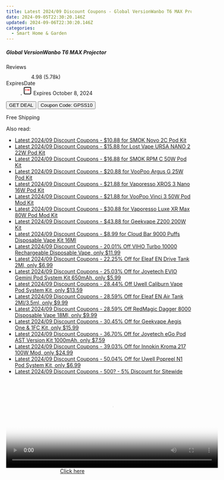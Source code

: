 ```yaml
---
title: Latest 2024/09 Discount Coupons - Global VersionWanbo T6 MAX Projector
date: 2024-09-05T22:30:20.146Z
updated: 2024-09-06T22:30:20.146Z
categories:
  - Smart Home & Garden
---
```



<div class="max-w-4xl mx-auto grid grid-cols-1 lg:max-w-5xl lg:gap-x-20 lg:grid-cols-2">
  <div class="relative p-3 col-start-1 row-start-1 flex flex-col-reverse rounded-lg bg-gradient-to-t from-black/75 via-black/0 sm:bg-none sm:row-start-2 sm:p-0 lg:row-start-1">
    <h5 class="mt-1 text-lg font-semibold text-white sm:text-slate-900 md:text-2xl dark:sm:text-white">Global VersionWanbo T6 MAX Projector</h5>
  </div>
  
  <div class="col-start-1 col-end-3 row-start-1 grid gap-4 sm:mb-6 sm:grid-cols-4 lg:col-start-2 lg:row-span-6 lg:row-end-6 lg:mb-0 lg:gap-6">
    
  </div>
  <dl class="row-start-2 mt-4 flex items-center text-xs font-medium sm:row-start-3 sm:mt-1 md:mt-2.5 lg:row-start-2">
    <dt class="sr-only">Reviews</dt>
    <dd class="flex items-center text-indigo-600 dark:text-indigo-400">
      <svg width="24" height="24" fill="none" aria-hidden="true" class="mr-1 stroke-current dark:stroke-indigo-500">
        <path d="m12 5 2 5h5l-4 4 2.103 5L12 16l-5.103 3L9 14l-4-4h5l2-5Z" stroke-width="2" stroke-linecap="round" stroke-linejoin="round" />
      </svg>
      <span>4.98 <span class="font-normal text-slate-400">(5.78k)</span></span>
    </dd>
    <dt class="sr-only">ExpiresDate</dt>
    <dd class="flex items-center">
      <svg width="2" height="2" aria-hidden="true" fill="currentColor" class="mx-3 text-slate-300">
        <circle cx="1" cy="1" r="1" />
      </svg>
      <svg width="24" height="24" viewBox="0 0 24 24" fill="none" stroke="currentColor" stroke-width="2">
        <rect x="3" y="3" width="18" height="18" rx="2" fill="#fff" />
        <path d="M6 10L18 10" stroke="red" stroke-width="2" fill="none" />
        <path d="M10 6L10 18" stroke="#fff" stroke-width="2" fill="none" />
      </svg>
      Expires October 8, 2024    </dd>
  </dl>
  <div class="col-start-1 row-start-3 mt-4 self-center sm:col-start-2 sm:row-span-2 sm:row-start-2 sm:mt-0 lg:col-start-1 lg:row-start-3 lg:row-end-4 lg:mt-6">
    <button type="button" onClick="javascript:window.open(decodeURIComponent('https%3A%2F%2Fwww.shareasale.com%2Fu.cfm%3Fd%3D1118719%26m%3D97331%26u%3D4338022'), '_blank');void(0);" class="rounded-lg bg-red-600 px-3 py-2 text-sm font-medium leading-6 text-white">GET DEAL</button>
    <button type="button" onClick="javascript:window.open(decodeURIComponent('https%3A%2F%2Fwww.shareasale.com%2Fu.cfm%3Fd%3D1118719%26m%3D97331%26u%3D4338022'), '_blank');void(0);" class="border-dashed border-2 border-indigo-600 bg-green-100 text-sm leading-6 font-medium py-2 px-3 rounded-lg">Coupon Code: GPSS10</button>
  </div>
  <p class="col-start-1 mt-4 text-sm leading-6 sm:col-span-2 lg:col-span-1 lg:row-start-4 lg:mt-6 dark:text-slate-400">
    Free Shipping 
  </p>
</div>
<span class="atpl-alsoreadstyle">Also read:</span>
<div><ul>
<li><a href="https://coupons.techidaily.com/coupon-1087689-share-59344-sale/"><u>Latest 2024/09 Discount Coupons - $10.88 for SMOK Novo 2C Pod Kit</u></a></li>
<li><a href="https://coupons.techidaily.com/coupon-1088918-share-59344-sale/"><u>Latest 2024/09 Discount Coupons - $15.88 for Lost Vape URSA NANO 2 22W Pod Kit</u></a></li>
<li><a href="https://coupons.techidaily.com/coupon-1087683-share-59344-sale/"><u>Latest 2024/09 Discount Coupons - $16.88 for SMOK RPM C 50W Pod Kit</u></a></li>
<li><a href="https://coupons.techidaily.com/coupon-1087692-share-59344-sale/"><u>Latest 2024/09 Discount Coupons - $20.88 for VooPoo Argus G 25W Pod Kit</u></a></li>
<li><a href="https://coupons.techidaily.com/coupon-1087685-share-59344-sale/"><u>Latest 2024/09 Discount Coupons - $21.88 for Vaporesso XROS 3 Nano 16W Pod Kit</u></a></li>
<li><a href="https://coupons.techidaily.com/coupon-1087694-share-59344-sale/"><u>Latest 2024/09 Discount Coupons - $21.88 for VooPoo Vinci 3 50W Pod Mod Kit</u></a></li>
<li><a href="https://coupons.techidaily.com/coupon-1087682-share-59344-sale/"><u>Latest 2024/09 Discount Coupons - $30.88 for Vaporesso Luxe XR Max 80W Pod Mod Kit</u></a></li>
<li><a href="https://coupons.techidaily.com/coupon-1087690-share-59344-sale/"><u>Latest 2024/09 Discount Coupons - $43.88 for Geekvape Z200 200W Kit</u></a></li>
<li><a href="https://coupons.techidaily.com/coupon-1088662-share-90958-sale/"><u>Latest 2024/09 Discount Coupons - $8.99 for Cloud Bar 9000 Puffs Disposable Vape Kit 16Ml</u></a></li>
<li><a href="https://coupons.techidaily.com/coupon-1087677-share-90958-sale/"><u>Latest 2024/09 Discount Coupons - 20.01% Off VIHO Turbo 10000 Rechargeable Disposable Vape, only $11.99</u></a></li>
<li><a href="https://coupons.techidaily.com/coupon-1088908-share-90958-sale/"><u>Latest 2024/09 Discount Coupons - 22.25% Off for Eleaf EN Drive Tank 2Ml, only $6.99</u></a></li>
<li><a href="https://coupons.techidaily.com/coupon-1088907-share-90958-sale/"><u>Latest 2024/09 Discount Coupons - 25.03% Off for Joyetech EVIO Gemini Pod System Kit 650mAh, only $5.99</u></a></li>
<li><a href="https://coupons.techidaily.com/coupon-702423-share-90958-sale/"><u>Latest 2024/09 Discount Coupons - 28.44% Off Uwell Caliburn Vape Pod System Kit, only $13.59</u></a></li>
<li><a href="https://coupons.techidaily.com/coupon-1088909-share-90958-sale/"><u>Latest 2024/09 Discount Coupons - 28.59% Off for Eleaf EN Air Tank 2Ml/3.5ml, only $9.99</u></a></li>
<li><a href="https://coupons.techidaily.com/coupon-1087678-share-90958-sale/"><u>Latest 2024/09 Discount Coupons - 28.59% Off RedMagic Dagger 8000 Disposable Vape 18Ml, only $9.99</u></a></li>
<li><a href="https://coupons.techidaily.com/coupon-864033-share-90958-sale/"><u>Latest 2024/09 Discount Coupons - 30.45% Off for Geekvape Aegis One & 1FC Kit, only $15.99</u></a></li>
<li><a href="https://coupons.techidaily.com/coupon-789445-share-90958-sale/"><u>Latest 2024/09 Discount Coupons - 36.70% Off for Joyetech eGo Pod AST Version Kit 1000mAh, only $7.59</u></a></li>
<li><a href="https://coupons.techidaily.com/coupon-872378-share-90958-sale/"><u>Latest 2024/09 Discount Coupons - 39.03% Off for Innokin Kroma 217 100W Mod, only $24.99</u></a></li>
<li><a href="https://coupons.techidaily.com/coupon-883099-share-90958-sale/"><u>Latest 2024/09 Discount Coupons - 50.04% Off for Uwell Popreel N1 Pod System Kit, only $6.99</u></a></li>
<li><a href="https://coupons.techidaily.com/coupon-843488-share-77450-sale/"><u>Latest 2024/09 Discount Coupons - 500? - 5% Discount for Sitewide</u></a></li>
</ul></div>

<ins class="adsbygoogle"
      style="display:block"
      data-ad-client="ca-pub-7571918770474297"
      data-ad-slot="8358498916"
      data-ad-format="auto"
      data-full-width-responsive="true"></ins>
<!-- affiliate ads begin -->
<span id="1983475">
					<video width="576" height="240" style="cursor:pointer"
           poster="//a.impactradius-go.com/display-clicktoplayimage/1983475.png"
           onclick="if(!this.playClicked){this.play();this.setAttribute('controls',true);this.playClicked=true;}">
	   <source src="//a.impactradius-go.com/display-ad/22993-1983475">
	   <img src="//a.impactradius-go.com/display-clicktoplayimage/1983475.png" style="border: none; height: 100%; width: 100%; object-fit: contain">
	</video>
	<div style="width:360px;text-align:center"><a href="javascript:window.open(decodeURIComponent('https%3A%2F%2Fhomestyler.sjv.io%2Fc%2F5597632%2F1983475%2F22993'), '_blank');void(0);">Click here</a></div>
</span>
<img height="0" width="0" src="https://imp.pxf.io/i/5597632/1983475/22993" style="position:absolute;visibility:hidden;" border="0" />
<!-- affiliate ads end -->